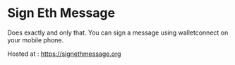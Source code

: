 # Sign Eth Message
Does exactly and only that.
You can sign a message using walletconnect on your mobile phone.

Hosted at : https://signethmessage.org